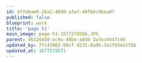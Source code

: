 ```yaml
---
id: bffebae0-2ba2-48d0-a3af-48fb0c0bead7
published: false
blueprint: work
title: 'page 51'
main_image: page-51-1677279566.JPG
parent: 46320450-ec9a-48be-a8d8-3a7ec0447c40
updated_by: 7fc42862-88cf-4231-8a06-3e1f93ee1fbb
updated_at: 1677279571
---
```


